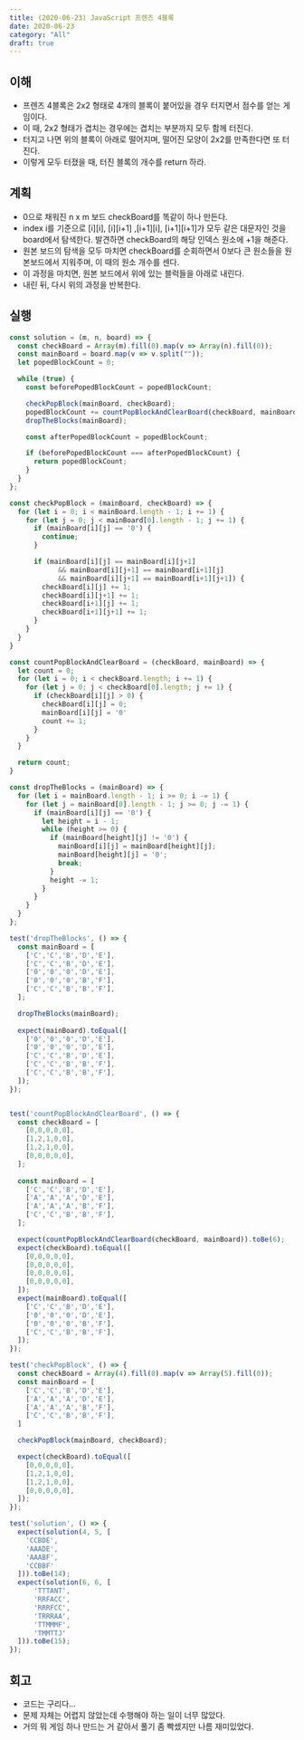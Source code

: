 ```yaml
---
title: (2020-06-23) JavaScript 프렌즈 4블록
date: 2020-06-23
category: "All"
draft: true
---
```


## 이해

- 프렌즈 4블록은 2x2 형태로 4개의 블록이 붙어있을 경우 터지면서 점수를 얻는 게임이다.
- 이 때, 2x2 형태가 겹치는 경우에는 겹치는 부분까지 모두 함께 터진다.
- 터지고 나면 위의 블록이 아래로 떨어지며, 떨어진 모양이 2x2를 만족한다면 또 터진다.
- 이렇게 모두 터졌을 때, 터진 블록의 개수를 return 하라.

## 계획

- 0으로 채워진 n x m 보드 checkBoard를 똑같이 하나 만든다.
- index i를 기준으로 [i][i], [i][i+1] ,[i+1][i], [i+1][i+1]가 모두 같은 대문자인 것을 board에서 탐색한다. 발견하면 checkBoard의 해당 인덱스 원소에 +1을 해준다.
- 원본 보드의 탐색을 모두 마치면 checkBoard를 순회하면서 0보다 큰 원소들을 원본보드에서 지워주며, 이 때의 원소 개수를 센다.
- 이 과정을 마치면, 원본 보드에서 위에 있는 블럭들을 아래로 내린다.
- 내린 뒤, 다시 위의 과정을 반복한다.

## 실행

```javascript
const solution = (m, n, board) => {
  const checkBoard = Array(m).fill(0).map(v => Array(n).fill(0));
  const mainBoard = board.map(v => v.split(""));
  let popedBlockCount = 0;  

  while (true) {
    const beforePopedBlockCount = popedBlockCount;

    checkPopBlock(mainBoard, checkBoard);
    popedBlockCount += countPopBlockAndClearBoard(checkBoard, mainBoard);
    dropTheBlocks(mainBoard);

    const afterPopedBlockCount = popedBlockCount;

    if (beforePopedBlockCount === afterPopedBlockCount) {
      return popedBlockCount;
    }
  }
};

const checkPopBlock = (mainBoard, checkBoard) => {
  for (let i = 0; i < mainBoard.length - 1; i += 1) {
    for (let j = 0; j < mainBoard[0].length - 1; j += 1) {
      if (mainBoard[i][j] == '0') {
        continue;
      }

      if (mainBoard[i][j] == mainBoard[i][j+1]
            && mainBoard[i][j+1] == mainBoard[i+1][j]
            && mainBoard[i][j+1] == mainBoard[i+1][j+1]) {
        checkBoard[i][j] += 1;
        checkBoard[i][j+1] += 1;
        checkBoard[i+1][j] += 1;
        checkBoard[i+1][j+1] += 1;
      }
    }
  }
}

const countPopBlockAndClearBoard = (checkBoard, mainBoard) => {
  let count = 0;
  for (let i = 0; i < checkBoard.length; i += 1) {
    for (let j = 0; j < checkBoard[0].length; j += 1) {
      if (checkBoard[i][j] > 0) {
        checkBoard[i][j] = 0;
        mainBoard[i][j] = '0'
        count += 1;
      }
    }
  }

  return count;
}

const dropTheBlocks = (mainBoard) => {
  for (let i = mainBoard.length - 1; i >= 0; i -= 1) {
    for (let j = mainBoard[0].length - 1; j >= 0; j -= 1) {
      if (mainBoard[i][j] == '0') {
        let height = i - 1;
        while (height >= 0) {
          if (mainBoard[height][j] != '0') {
            mainBoard[i][j] = mainBoard[height][j];
            mainBoard[height][j] = '0';
            break;
          }
          height -= 1;
        }
      }
    }
  }
};

test('dropTheBlocks', () => {
  const mainBoard = [
    ['C','C','B','D','E'],
    ['C','C','B','D','E'],
    ['0','0','0','D','E'],
    ['0','0','0','B','F'],
    ['C','C','B','B','F'],
  ];

  dropTheBlocks(mainBoard);
  
  expect(mainBoard).toEqual([
    ['0','0','0','D','E'],
    ['0','0','0','D','E'],
    ['C','C','B','D','E'],
    ['C','C','B','B','F'],
    ['C','C','B','B','F'],
  ]);
});


test('countPopBlockAndClearBoard', () => {
  const checkBoard = [
    [0,0,0,0,0],
    [1,2,1,0,0],
    [1,2,1,0,0],
    [0,0,0,0,0],
  ];
  
  const mainBoard = [
    ['C','C','B','D','E'],
    ['A','A','A','D','E'],
    ['A','A','A','B','F'],
    ['C','C','B','B','F'],
  ];

  expect(countPopBlockAndClearBoard(checkBoard, mainBoard)).toBe(6); 
  expect(checkBoard).toEqual([
    [0,0,0,0,0],
    [0,0,0,0,0],
    [0,0,0,0,0],
    [0,0,0,0,0],
  ]);
  expect(mainBoard).toEqual([
    ['C','C','B','D','E'],
    ['0','0','0','D','E'],
    ['0','0','0','B','F'],
    ['C','C','B','B','F'],
  ]);
});

test('checkPopBlock', () => {
  const checkBoard = Array(4).fill(0).map(v => Array(5).fill(0));
  const mainBoard = [
    ['C','C','B','D','E'],
    ['A','A','A','D','E'],
    ['A','A','A','B','F'],
    ['C','C','B','B','F'],
  ]

  checkPopBlock(mainBoard, checkBoard);

  expect(checkBoard).toEqual([
    [0,0,0,0,0],
    [1,2,1,0,0],
    [1,2,1,0,0],
    [0,0,0,0,0],
  ]);
});

test('solution', () => {
  expect(solution(4, 5, [
    'CCBDE',
    'AAADE',
    'AAABF',
    'CCBBF'
  ])).toBe(14);
  expect(solution(6, 6, [
      'TTTANT',
      'RRFACC',
      'RRRFCC',
      'TRRRAA',
      'TTMMMF',
      'TMMTTJ'
  ])).toBe(15);
});
```

## 회고

- 코드는 구리다...
- 문제 자체는 어렵지 않았는데 수행해야 하는 일이 너무 많았다.
- 거의 뭐 게임 하나 만드는 거 같아서 풀기 좀 빡셌지만 나름 재미있었다.
